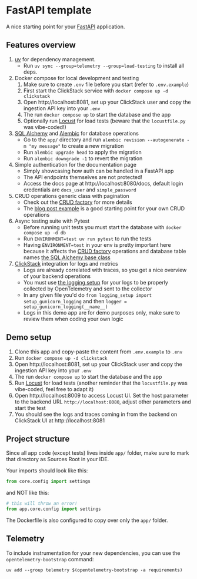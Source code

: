 # FastAPI template

A nice starting point for your [FastAPI](https://fastapi.tiangolo.com) application.

## Features overview

1. [uv](https://docs.astral.sh/uv/) for dependency management.
    - Run `uv sync --group=telemetry --group=load-testing` to install all deps.
2. Docker compose for local development and testing
    1. Make sure to create `.env` file before you start (refer to `.env.example`)
    2. First start the ClickStack service with `docker compose up -d clickstack`
    3. Open http://localhost:8081, set up your ClickStack user and copy the ingestion API key into your `.env`
    4. The run `docker compose up` to start the database and the app
    5. Optionally run [Locust](https://locust.io) for load tests (beware that the `locustfile.py` was vibe-coded!)
3. [SQL Alchemy](https://www.sqlalchemy.org) and [Alembic](https://alembic.sqlalchemy.org/en/latest/) for database
   operations
    - Go to the `app/` directory and run `alembic revision --autogenerate -m "my message"` to create a new migration
    - Run `alembic upgrade head` to apply the migration
    - Run `alembic downgrade -1` to revert the migration
4. Simple authentication for the documentation page
    - Simply showcasing how auth can be handled in a FastAPI app
    - The API endpoints themselves are not protected!
    - Access the docs page at http://localhost:8080/docs, default login credentials are `docs_user` and
      `simple_password`
5. CRUD operations generic class with pagination
    - Check out the [CRUD factory](app/db/crud/base.py) for more details
    - The [blog post example](app/api/v1/blog_post.py) is a good starting point for your own CRUD operations
6. Async testing suite with Pytest
    - Before running unit tests you must start the database with `docker compose up -d db`
    - Run `ENVIRONMENT=test uv run pytest` to run the tests
    - Having `ENVIRONMENT=test` in your env is pretty important here because it affects
      the [CRUD factory](app/db/crud/base.py) operations and database table
      names [the SQL Alchemy base class](app/db/base_class.py)
7. [ClickStack](https://clickhouse.com/use-cases/observability) integration for logs and metrics
    - Logs are already correlated with traces, so you get a nice overview of your backend operations
    - You must use [the logging setup](app/logging_setup.py) for your logs to be properly collected by OpenTelemetry
      and sent to the collector
    - In any given file you'd do `from logging_setup import setup_gunicorn_logging` and then
      `logger = setup_gunicorn_logging(__name__)`
    - Logs in this demo app are for demo purposes only, make sure to review them when coding your own logic

## Demo setup

1. Clone this app and copy-paste the content from `.env.example` to `.env`
2. Run `docker compose up -d clickstack`
3. Open http://localhost:8081, set up your ClickStack user and copy the ingestion API key into your `.env`
4. The run `docker compose up` to start the database and the app
5. Run [Locust](https://locust.io) for load tests (another reminder that the `locustfile.py` was vibe-coded, feel free
   to adapt it)
6. Open http://localhost:8009 to access Locust UI. Set the host parameter to the backend URL `http://localhost:8080`,
   adjust other parameters and start the test
7. You should see the logs and traces coming in from the backend on ClickStack UI at http://localhost:8081

## Project structure

Since all app code (except tests) lives inside `app/` folder, make sure to mark that directory as Sources Root in your
IDE.

Your imports should look like this:

```python
from core.config import settings
```

and NOT like this:

```python
# this will throw an error!
from app.core.config import settings
```

The Dockerfile is also configured to copy over only the `app/` folder.

## Telemetry

To include instrumentation for your new dependencies, you can use the `opentelemetry-bootstrap` command:

```shell
uv add --group telemetry $(opentelemetry-bootstrap -a requirements)
```
